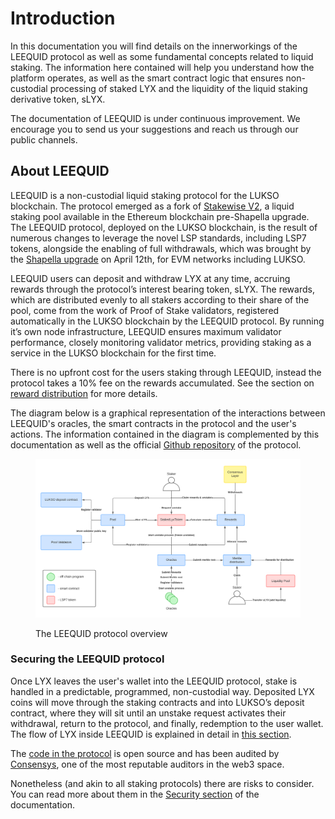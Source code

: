 # Introduction

In this documentation you will find details on the innerworkings of the LEEQUID protocol as well as some fundamental concepts related to liquid staking. The information here contained will help you understand how the platform operates, as well as the smart contract logic that ensures non-custodial processing of staked LYX and the liquidity of the liquid staking derivative token, sLYX.

The documentation of LEEQUID is under continuous improvement. We encourage you to send us your suggestions and reach us through our public channels.

## About LEEQUID

LEEQUID is a non-custodial liquid staking protocol for the LUKSO blockchain. The protocol emerged as a fork of [Stakewise V2](https://github.com/stakewise/contracts/tree/master/contracts/pool), a liquid staking pool available in the Ethereum blockchain pre-Shapella upgrade. The LEEQUID protocol, deployed on the LUKSO blockchain, is the result of numerous changes to leverage the novel LSP standards, including LSP7 tokens, alongside the enabling of full withdrawals, which was brought by the [Shapella upgrade](https://blog.ethereum.org/2023/03/28/shapella-mainnet-announcement) on April 12th, for EVM networks including LUKSO.

LEEQUID users can deposit and withdraw LYX at any time, accruing rewards through the protocol’s interest bearing token, sLYX. The rewards, which are distributed evenly to all stakers according to their share of the pool, come from the work of Proof of Stake validators, registered automatically in the LUKSO blockchain by the LEEQUID protocol. By running it’s own node infrastructure, LEEQUID ensures maximum validator performance, closely monitoring validator metrics, providing staking as a service in the LUKSO blockchain for the first time.

There is no upfront cost for the users staking through LEEQUID, instead the protocol takes a 10% fee on the rewards accumulated. See the section on [reward distribution](collecting-rewards/reward-distribution-in-the-leequid-protocol.md) for more details.

The diagram below is a graphical representation of the interactions between LEEQUID's oracles, the smart contracts in the protocol and the user's actions. The information contained in the diagram is complemented by this documentation as well as the official [Github repository](https://github.com/dropps-io/leequid-contracts) of the protocol.

<figure><img src=".gitbook/assets/contracts_infra_leequid.png" alt=""><figcaption><p>The LEEQUID protocol overview</p></figcaption></figure>

### Securing the LEEQUID protocol

Once LYX leaves the user's wallet into the LEEQUID protocol, stake is handled in a predictable, programmed, non-custodial way. Deposited LYX coins will move through the staking contracts and into LUKSO’s deposit contract, where they will sit until an unstake request activates their withdrawal, return to the protocol, and finally, redemption to the user wallet. The flow of LYX inside LEEQUID is explained in detail in [this section](staking/deposited-lyx-lifecycle.md).

The [code in the protocol](https://github.com/dropps-io/leequid-contracts) is open source and has been audited by [Consensys](https://consensys.io/diligence/), one of the most reputable auditors in the web3 space.

Nonetheless (and akin to all staking protocols) there are risks to consider. You can read more about them in the [Security section](leequid-in-depth/protocol-security-and-risks/) of the documentation.





